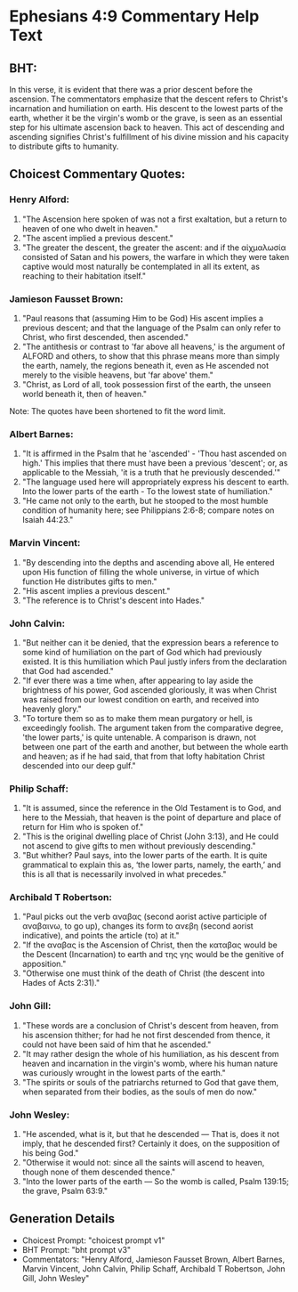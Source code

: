 # Ephesians 4:9 Commentary Help Text

## BHT:
In this verse, it is evident that there was a prior descent before the ascension. The commentators emphasize that the descent refers to Christ's incarnation and humiliation on earth. His descent to the lowest parts of the earth, whether it be the virgin's womb or the grave, is seen as an essential step for his ultimate ascension back to heaven. This act of descending and ascending signifies Christ's fulfillment of his divine mission and his capacity to distribute gifts to humanity.

## Choicest Commentary Quotes:
### Henry Alford:
1) "The Ascension here spoken of was not a first exaltation, but a return to heaven of one who dwelt in heaven."
2) "The ascent implied a previous descent."
3) "The greater the descent, the greater the ascent: and if the αἰχμαλωσία consisted of Satan and his powers, the warfare in which they were taken captive would most naturally be contemplated in all its extent, as reaching to their habitation itself."

### Jamieson Fausset Brown:
1. "Paul reasons that (assuming Him to be God) His ascent implies a previous descent; and that the language of the Psalm can only refer to Christ, who first descended, then ascended."
2. "The antithesis or contrast to 'far above all heavens,' is the argument of ALFORD and others, to show that this phrase means more than simply the earth, namely, the regions beneath it, even as He ascended not merely to the visible heavens, but 'far above' them."
3. "Christ, as Lord of all, took possession first of the earth, the unseen world beneath it, then of heaven."

Note: The quotes have been shortened to fit the word limit.

### Albert Barnes:
1. "It is affirmed in the Psalm that he 'ascended' - 'Thou hast ascended on high.' This implies that there must have been a previous 'descent'; or, as applicable to the Messiah, 'it is a truth that he previously descended.'"
2. "The language used here will appropriately express his descent to earth. Into the lower parts of the earth - To the lowest state of humiliation."
3. "He came not only to the earth, but he stooped to the most humble condition of humanity here; see Philippians 2:6-8; compare notes on Isaiah 44:23."

### Marvin Vincent:
1. "By descending into the depths and ascending above all, He entered upon His function of filling the whole universe, in virtue of which function He distributes gifts to men." 
2. "His ascent implies a previous descent." 
3. "The reference is to Christ's descent into Hades."

### John Calvin:
1. "But neither can it be denied, that the expression bears a reference to some kind of humiliation on the part of God which had previously existed. It is this humiliation which Paul justly infers from the declaration that God had ascended."
2. "If ever there was a time when, after appearing to lay aside the brightness of his power, God ascended gloriously, it was when Christ was raised from our lowest condition on earth, and received into heavenly glory."
3. "To torture them so as to make them mean purgatory or hell, is exceedingly foolish. The argument taken from the comparative degree, 'the lower parts,' is quite untenable. A comparison is drawn, not between one part of the earth and another, but between the whole earth and heaven; as if he had said, that from that lofty habitation Christ descended into our deep gulf."

### Philip Schaff:
1. "It is assumed, since the reference in the Old Testament is to God, and here to the Messiah, that heaven is the point of departure and place of return for Him who is spoken of."
2. "This is the original dwelling place of Christ (John 3:13), and He could not ascend to give gifts to men without previously descending."
3. "But whither? Paul says, into the lower parts of the earth. It is quite grammatical to explain this as, ‘the lower parts, namely, the earth,’ and this is all that is necessarily involved in what precedes."

### Archibald T Robertson:
1. "Paul picks out the verb αναβας (second aorist active participle of αναβαινω, to go up), changes its form to ανεβη (second aorist indicative), and points the article (το) at it." 
2. "If the αναβας is the Ascension of Christ, then the καταβας would be the Descent (Incarnation) to earth and της γης would be the genitive of apposition." 
3. "Otherwise one must think of the death of Christ (the descent into Hades of Acts 2:31)."

### John Gill:
1. "These words are a conclusion of Christ's descent from heaven, from his ascension thither; for had he not first descended from thence, it could not have been said of him that he ascended."
2. "It may rather design the whole of his humiliation, as his descent from heaven and incarnation in the virgin's womb, where his human nature was curiously wrought in the lowest parts of the earth."
3. "The spirits or souls of the patriarchs returned to God that gave them, when separated from their bodies, as the souls of men do now."

### John Wesley:
1. "He ascended, what is it, but that he descended — That is, does it not imply, that he descended first? Certainly it does, on the supposition of his being God."
2. "Otherwise it would not: since all the saints will ascend to heaven, though none of them descended thence."
3. "Into the lower parts of the earth — So the womb is called, Psalm 139:15; the grave, Psalm 63:9."


## Generation Details
- Choicest Prompt: "choicest prompt v1"
- BHT Prompt: "bht prompt v3"
- Commentators: "Henry Alford, Jamieson Fausset Brown, Albert Barnes, Marvin Vincent, John Calvin, Philip Schaff, Archibald T Robertson, John Gill, John Wesley"
